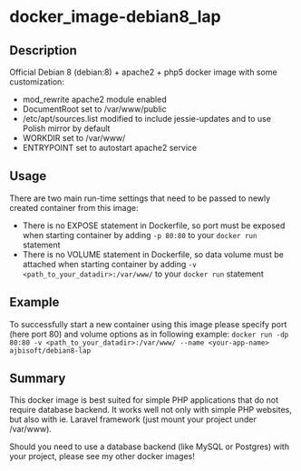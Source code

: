 # docker_image-debian8_lap

## Description

Official Debian 8 (debian:8) + apache2 + php5 docker image with some customization:
* mod_rewrite apache2 module enabled
* DocumentRoot set to /var/www/public
* /etc/apt/sources.list modified to include jessie-updates and to use Polish mirror by default
* WORKDIR set to /var/www/
* ENTRYPOINT set to autostart apache2 service

## Usage

There are two main run-time settings that need to be passed to newly created container from this image:
* There is no EXPOSE statement in Dockerfile, so port must be exposed when starting container by adding `-p 80:80` to your `docker run` statement
* There is no VOLUME statement in Dockerfile, so data volume must be attached when starting container by adding `-v <path_to_your_datadir>:/var/www/` to your `docker run` statement

## Example

To successfully start a new container using this image please specify port (here port 80) and volume options as in following example:
`docker run -dp 80:80 -v <path_to_your_datadir>:/var/www/ --name <your-app-name> ajbisoft/debian8-lap`

## Summary

This docker image is best suited for simple PHP applications that do not require database backend. It works well not only with simple PHP websites, but also with ie. Laravel framework (just mount your project under /var/www).

Should you need to use a database backend (like MySQL or Postgres) with your project, please see my other docker images!
